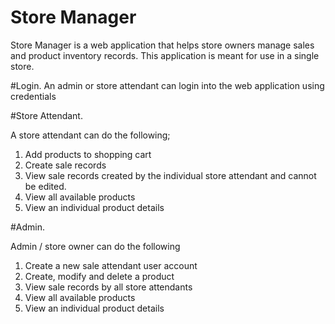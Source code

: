 # Store Manager 
Store Manager is a web application that helps store owners manage sales and product inventory records. This application is meant for use in a single store.

#Login.
An admin or store attendant can login into the web application using credentials

#Store Attendant.

A store attendant can do the following;
1. Add products to shopping cart 
2. Create sale records
3. View sale records created by the individual store attendant and cannot be edited.
4. View all available products
5. View an individual product details

#Admin.

Admin / store owner can do the following
1. Create a new sale attendant user account
2. Create, modify and delete a product
3. View sale records by all store attendants
4. View all available products
5. View an individual product details 
